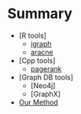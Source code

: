 # Summary

* [R tools]
  * [igraph](igraph_pagerank.md)
  * [aracne](aracne.md)
* [Cpp tools]
  * [pagerank](git_pagerank.md)
* [Graph DB tools]
  * [Neo4j]
  * [GraphX]
* [Our Method](cudapagerank.md)
